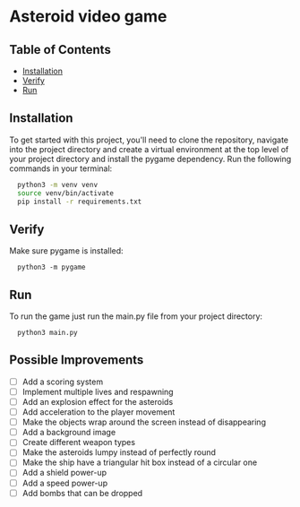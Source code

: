 # Asteroid video game

## Table of Contents

- [Installation](#installation)
- [Verify](#verify)
- [Run](#run)

## Installation

To get started with this project, you'll need to clone the repository, navigate into the project directory and create a virtual environment at the top level of your project directory and install the pygame dependency. Run the following commands in your terminal:

```bash
  python3 -m venv venv
  source venv/bin/activate
  pip install -r requirements.txt
```

## Verify

Make sure pygame is installed:

```
  python3 -m pygame
```

## Run

To run the game just run the main.py file from your project directory:

```
  python3 main.py
```

## Possible Improvements

- [ ] Add a scoring system
- [ ] Implement multiple lives and respawning
- [ ] Add an explosion effect for the asteroids
- [ ] Add acceleration to the player movement
- [ ] Make the objects wrap around the screen instead of disappearing
- [ ] Add a background image
- [ ] Create different weapon types
- [ ] Make the asteroids lumpy instead of perfectly round
- [ ] Make the ship have a triangular hit box instead of a circular one
- [ ] Add a shield power-up
- [ ] Add a speed power-up
- [ ] Add bombs that can be dropped
